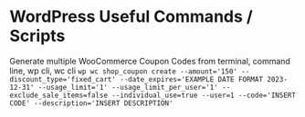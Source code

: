 # WordPress Useful Commands / Scripts

Generate multiple WooCommerce Coupon Codes from terminal, command line, wp cli, wc cli
```wp wc shop_coupon create --amount='150' --discount_type='fixed_cart' --date_expires='EXAMPLE DATE FORMAT 2023-12-31' --usage_limit='1' --usage_limit_per_user='1' --exclude_sale_items=false --individual_use=true --user=1 --code='INSERT CODE' --description='INSERT DESCRIPTION'```

